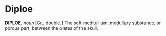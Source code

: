 # Diploe

**DIPLOE**, _noun_ \[Gr., double.\] The soft meditullium, medullary substance, or porous part, between the plates of the skull.